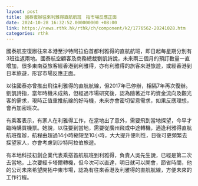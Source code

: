 ```yaml
---
layout: post
title: 國泰復辦往來利雅得直航航班　指市場反應正面
date: 2024-10-28 16:32:52.000000000 +08:00
link: https://news.rthk.hk/rthk/ch/component/k2/1776562-20241028.htm
categories: rthk
---
```


國泰航空復辦往來本港至沙特阿拉伯首都利雅得的直航航班，即日起每星期分別有3班往返兩地。國泰航空顧客及商務總裁劉凱詩說，未來兩三個月的預訂數量一直增加，很多東南亞旅客經香港到利雅得，亦有利雅得的旅客來港旅遊，或經香港到日本旅遊，形容市場反應正面。

以往國泰亦曾推出飛往利雅得的直航航線，但2017年已停辦，相隔7年再次復辦。劉凱詩指，當年時機未成熟，但經過市場研究後，認為隨著近年的資金流向及觀光客的需求，現時正值重推航線的好時機，未來亦會密切留意需求，如果反應理想，會再加密班次。

有乘客表示，有家人在利雅得工作，在當地出了意外，需要飛到當地探望，今早才臨時購買機票。她說，以往要到當地，需要從廣州飛或中途轉機，適逢利雅得直航航班復辦，航程由超過14小時縮短至10小時，大大提升便利性，日後可更頻繁去探望家人，亦會考慮到沙特阿拉伯旅遊。

有本地科技初創企業代表乘搭首航航班到利雅得，負責人吳先生說，已經是第二次去當地，上次要經卡塔爾轉機，但今次可以直達，明日就可以開會，節省時間，他的公司未來希望開拓中東市場，認為有往來香港及利雅得的直航航線，方便未來的工作行程。
